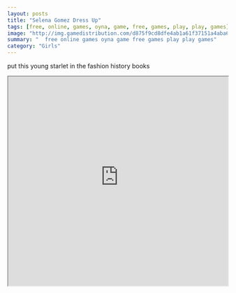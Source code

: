 ```yaml
---
layout: posts
title: "Selena Gomez Dress Up"
tags: [free, online, games, oyna, game, free, games, play, play, games]
image: "http://img.gamedistribution.com/d875f9cd8dfe4ab1a61f37151a4aba64.jpg"
summary: "  free online games oyna game free games play play games"
category: "Girls"
---
```


put this young starlet in the fashion history books

<iframe width="100%" height="480px;" src="http://flash.gamedistribution.com?game=d875f9cd8dfe4ab1a61f37151a4aba64"></iframe>